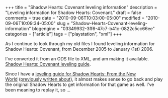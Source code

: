 +++
title = "Shadow Hearts: Covenant leveling information"
description = "Leveling information for Shadow Hearts: Covenant."
draft = false
comments = true
date = "2010-09-06T10:03:00-05:00"
modified = "2010-09-06T10:09:34-05:00"
slug = "Shadow-Hearts-Covenant-leveling-information"
blogengine = "03349932-3ff6-47c7-b41c-0822c5cc66ee"
categories = ["article"]
tags = ["playstation", "xml"]
+++

<p>As I continue to look through my old files I found leveling information for Shadow Hearts: Covenant, from December 2005 to January (1st)&nbsp;2006.</p>
<p>I've converted it from an ODS file to XML, and am making it available. <a rel="external" href="http://media.jamesrskemp.com/xml/ShadowHeartsCovenant.xml">Shadow Hearts: Covenant leveling guide</a>.</p>
<p>Since I have a <a rel="external" href="http://media.jamesrskemp.com/xml/ShadowHeartsFromTheNewWorld.xml">leveling guide for Shadow Hearts: From the New World</a>&nbsp;(<a href="http://strivinglife.com/words/post/Shadow-Hearts-From-the-New-World-leveling-information.aspx">previously written about</a>), it almost makes sense to go back and play the original Shadow Hearts to get information for that game as well. I've been meaning to replay it, so ...</p>
